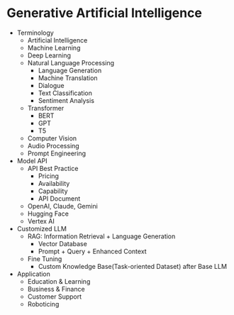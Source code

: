 # Generative Artificial Intelligence

- Terminology
  - Artificial Intelligence
  - Machine Learning
  - Deep Learning
  - Natural Language Processing
    - Language Generation
    - Machine Translation
    - Dialogue
    - Text Classification
    - Sentiment Analysis
  - Transformer
    - BERT
    - GPT
    - T5
  - Computer Vision
  - Audio Processing
  - Prompt Engineering
- Model API
  - API Best Practice
    - Pricing
    - Availability
    - Capability
    - API Document
  - OpenAI, Claude, Gemini
  - Hugging Face
  - Vertex AI
- Customized LLM
  - RAG: Information Retrieval + Language Generation
    - Vector Database
    - Prompt + Query + Enhanced Context
  - Fine Tuning
    - Custom Knowledge Base(Task-oriented Dataset) after Base LLM
- Application
  - Education & Learning
  - Business & Finance
  - Customer Support
  - Roboticing
